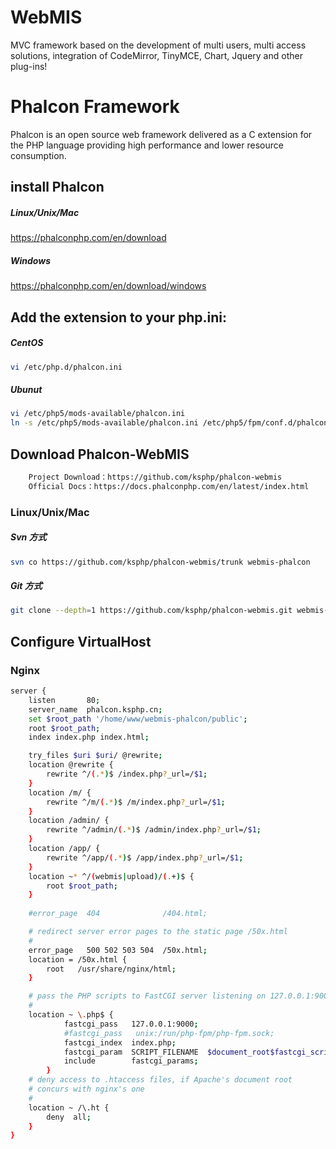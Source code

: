 WebMIS
=================

MVC framework based on the development of multi users, multi access solutions, integration of CodeMirror, TinyMCE, Chart, Jquery and other plug-ins!

Phalcon Framework
=================

Phalcon is an open source web framework delivered as a C extension for the PHP language providing high performance and lower resource consumption.

install Phalcon
-----------

##### Linux/Unix/Mac

https://phalconphp.com/en/download

##### Windows

https://phalconphp.com/en/download/windows

Add the extension to your php.ini:
-----------

##### CentOS
```bash
vi /etc/php.d/phalcon.ini
```

##### Ubunut
```bash
vi /etc/php5/mods-available/phalcon.ini
ln -s /etc/php5/mods-available/phalcon.ini /etc/php5/fpm/conf.d/phalcon.ini
```


Download Phalcon-WebMIS
-----------
```bash
    Project Download：https://github.com/ksphp/phalcon-webmis
    Official Docs：https://docs.phalconphp.com/en/latest/index.html
```

### Linux/Unix/Mac

##### Svn 方式
```bash
svn co https://github.com/ksphp/phalcon-webmis/trunk webmis-phalcon
```

##### Git 方式
```bash
git clone --depth=1 https://github.com/ksphp/phalcon-webmis.git webmis-phalcon
```

Configure VirtualHost
-----------

### Nginx

```bash
server {
    listen       80;
    server_name  phalcon.ksphp.cn;
    set $root_path '/home/www/webmis-phalcon/public';
    root $root_path;
    index index.php index.html;

    try_files $uri $uri/ @rewrite;
    location @rewrite {
        rewrite ^/(.*)$ /index.php?_url=/$1;
    }
    location /m/ {
        rewrite ^/m/(.*)$ /m/index.php?_url=/$1;
    }
    location /admin/ {
        rewrite ^/admin/(.*)$ /admin/index.php?_url=/$1;
    }
    location /app/ {
        rewrite ^/app/(.*)$ /app/index.php?_url=/$1;
    }
    location ~* ^/(webmis|upload)/(.+)$ {
        root $root_path;
    }
 
    #error_page  404              /404.html;

    # redirect server error pages to the static page /50x.html
    #
    error_page   500 502 503 504  /50x.html;
    location = /50x.html {
        root   /usr/share/nginx/html;
    }

    # pass the PHP scripts to FastCGI server listening on 127.0.0.1:9000
    #
    location ~ \.php$ {
            fastcgi_pass   127.0.0.1:9000;
            #fastcgi_pass   unix:/run/php-fpm/php-fpm.sock;
            fastcgi_index  index.php;
            fastcgi_param  SCRIPT_FILENAME  $document_root$fastcgi_script_name;
            include        fastcgi_params;
        }
    # deny access to .htaccess files, if Apache's document root
    # concurs with nginx's one
    #
    location ~ /\.ht {
        deny  all;
    }
}
```


